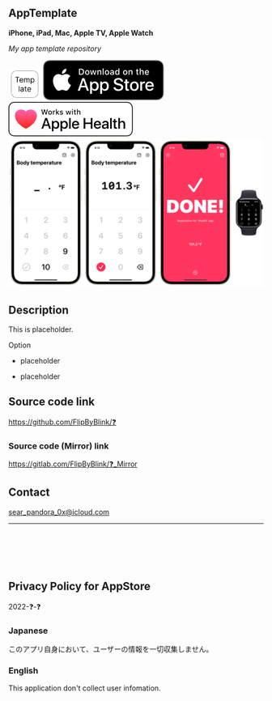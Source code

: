 AppTemplate
-----------
__iPhone, iPad, Mac, Apple TV, Apple Watch__

_My app template repository_

<img src="Shared/🗄️Rest/ForREADME/icon.png" width="64">

<a href="https://apps.apple.com/app/id❓" target="blank">
    <img src="Shared/🗄️Rest/ForREADME/appstore_badge.svg">
</a>

<img src="Shared/🗄️Rest/ForREADME/apple_health_badge.svg">

<img src="Shared/🗄️Rest/ForREADME/screenshot1200w.png" width="600">


Description
------------
This is placeholder.


Option

- placeholder

- placeholder


Source code link
-----------------
https://github.com/FlipByBlink/❓

### Source code (Mirror) link
https://gitlab.com/FlipByBlink/❓_Mirror


Contact
--------
sear_pandora_0x@icloud.com


* * *

<br>
<br>
<br>
<br>


Privacy Policy for AppStore
---------------------------
2022-❓-❓

### Japanese
このアプリ自身において、ユーザーの情報を一切収集しません。

### English
This application don't collect user infomation.


<br>
<br>
<br>
<br>


<!-- URL "Support page for AppStore" -->
<!-- https://flipbyblink.github.io/❓/ -->
<!-- URL "Privacy Policy for AppStore" -->
<!-- https://flipbyblink.github.io/❓/#privacy-policy-for-appstore -->
